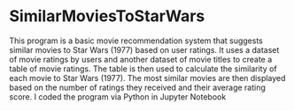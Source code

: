 # SimilarMoviesToStarWars
This program is a basic movie recommendation system that suggests similar movies to Star Wars (1977) based on user ratings.
It uses a dataset of movie ratings by users and another dataset of movie titles to create a table of movie ratings. 
The table is then used to calculate the similarity of each movie to Star Wars (1977). 
The most similar movies are then displayed based on the number of ratings they received and their average rating score.
I coded the program via Python in Jupyter Notebook
